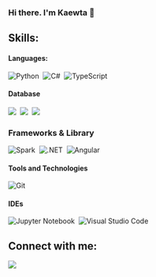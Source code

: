 ### Hi there. I'm Kaewta 👋

## Skills:

#### Languages:

![Python](https://img.shields.io/badge/Python-3776AB?style=for-the-badge&logo=python&logoColor=white)&nbsp;
![C#](https://img.shields.io/badge/C%23-239120?style=for-the-badge&logo=c-sharp&logoColor=white)&nbsp;
![TypeScript](https://img.shields.io/badge/TypeScript-007ACC?style=for-the-badge&logo=typescript&logoColor=white)&nbsp;

#### Database

[<img src="https://img.shields.io/badge/PostgreSQL-316192?style=for-the-badge&logo=postgresql&logoColor=white" />](https://www.linkedin.com/in/kaewta-tupila-01510a248/)&nbsp;
[<img src="https://img.shields.io/badge/MongoDB-4EA94B?style=for-the-badge&logo=mongodb&logoColor=white" />](https://www.linkedin.com/in/kaewta-tupila-01510a248/)&nbsp;
[<img src="https://img.shields.io/badge/Microsoft%20SQL%20Server-CC2927?style=for-the-badge&logo=microsoft%20sql%20server&logoColor=white" />](https://www.linkedin.com/in/kaewta-tupila-01510a248/)&nbsp;

### Frameworks & Library
![Spark](https://img.shields.io/badge/Apache_Spark-FFFFFF?style=for-the-badge&logo=apachespark&logoColor=#E35A16)&nbsp;
![.NET](https://img.shields.io/badge/.NET-512BD4?style=for-the-badge&logo=dotnet&logoColor=white)&nbsp;
![Angular](https://img.shields.io/badge/Angular-DD0031?style=for-the-badge&logo=angular&logoColor=white)&nbsp;

#### Tools and Technologies

![Git](https://img.shields.io/badge/GIT-E44C30?style=for-the-badge&logo=git&logoColor=white)&nbsp;

#### IDEs

![Jupyter Notebook](https://img.shields.io/badge/Jupyter-F37626.svg?&style=for-the-badge&logo=Jupyter&logoColor=white)&nbsp;
![Visual Studio Code](https://img.shields.io/badge/VSCode-0078D4?style=for-the-badge&logo=visual%20studio%20code&logoColor=white)&nbsp;

## Connect with me:

<p align = "center">
 
[<img src="https://img.shields.io/badge/linkedin-%2312100E.svg?&style=for-the-badge&logo=linkedin&logoColor=white" />](https://www.linkedin.com/in/kaewta-tupila-01510a248/)&nbsp;
<!-- [<img src="https://img.shields.io/badge/Instagram-E4405F?style=for-the-badge&logo=instagram&logoColor=white"/>](https://www.instagram.com/thekaewta/)&nbsp;
[<img src="https://img.shields.io/badge/Facebook-1877F2?style=for-the-badge&logo=facebook&logoColor=white" />](https://www.facebook.com/profile.php?id=100004036830084)&nbsp; -->
